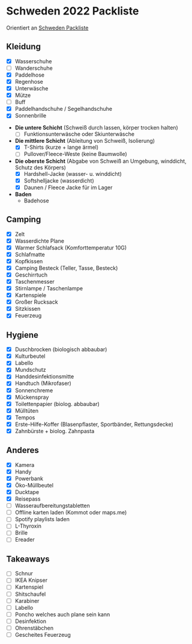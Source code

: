# Schweden 2022 Packliste

Orientiert an [Schweden Packliste](..%2F..%2F2Areas%2FPrivateVault%2FPrivateVault%2F4Archive%2FKnuTripSchweden%2FSchweden%20Packliste.md)

## Kleidung
- [x] Wasserschuhe  
- [ ] Wanderschuhe 
- [x] Paddelhose 
- [x] Regenhose 
- [x] Unterwäsche 
- [x] Mütze 
- [ ] Buff
- [x] Paddelhandschuhe / Segelhandschuhe 
- [x] Sonnenbrille 

- **Die untere Schicht** (Schweiß durch lassen, körper trocken halten)
	- [ ] Funktionsunterwäsche oder Skiunterwäsche
- **Die mittlere Schicht** (Ableitung von Schweiß, Isolierung)
	- [x] T-Shirts (kurze + lange ärmel) 
	- [ ] Pullover/Fleece-Weste (keine Baumwolle)
- **Die oberste Schicht** (Abgabe von Schweiß an Umgebung, winddicht, Schutz des Körpers)
	- [x] Hardshell-Jacke (wasser- u. winddicht)
	- [x] Softshelljacke (wasserdicht)
	- [x] Daunen / Fleece Jacke für im Lager
- **Baden**
	- Badehose

## Camping 
- [x] Zelt
- [x] Wasserdichte Plane
- [x] Warmer Schlafsack (Komforttemperatur 10G)
- [x] Schlafmatte
- [x] Kopfkissen 
- [x] Camping Besteck (Teller, Tasse, Besteck) 
- [x] Geschirrtuch
- [x] Taschenmesser
- [x] Stirnlampe / Taschenlampe
- [x] Kartenspiele
- [x] Großer Rucksack
- [x] Sitzkissen 
- [x] Feuerzeug

## Hygiene 
- [x] Duschbrocken (biologisch abbaubar)
- [x] Kulturbeutel
- [x] Labello
- [x] Mundschutz
- [x] Handdesinfektionsmitte
- [x] Handtuch (Mikrofaser)
- [x] Sonnenchreme
- [x] Mückenspray
- [x] Toilettenpapier (biolog. abbaubar)
- [x] Mülltüten
- [x] Tempos
- [x] Erste-Hilfe-Koffer (Blasenpflaster, Sportbänder, Rettungsdecke)
- [x] Zahnbürste + biolog. Zahnpasta

## Anderes
- [x] Kamera
- [x] Handy
- [x] Powerbank
- [x] Öko-Müllbeutel
- [x] Ducktape
- [x] Reisepass 
- [ ] Wasseraufbereitungstabletten
- [ ] Offline karten laden (Kommot oder maps.me)
- [ ] Spotify playlists laden
- [ ] L-Thyroxin
- [ ] Brille
- [ ] Ereader

## Takeaways
- [ ] Schnur
- [ ] IKEA Knipser
- [ ] Kartenspiel
- [ ] Shitschaufel
- [ ] Karabiner
- [ ] Labello
- [ ] Poncho welches auch plane sein kann 
- [ ] Desinfektion
- [ ] Ohrenstäbchen
- [ ] Gescheites Feuerzeug